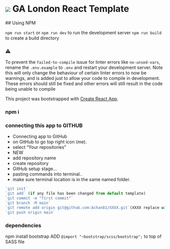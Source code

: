 # ![](https://ga-dash.s3.amazonaws.com/production/assets/logo-9f88ae6c9c3871690e33280fcf557f33.png) GA London React Template

## Using NPM

`npm run start` or `npm run dev`  to run the development server
`npm run build` to create a build directory

### ⚠️

To prevent the `failed-to-compile` issue for linter errors like `no-unsed-vars`, rename the `.env.example` to `.env` and restart your development server. Note this will only change the behaviour of certain linter errors to now be warnings, and is added just to allow your code to compile in development. These errors should still be fixed and other errors will still result in the code being unable to compile

This project was bootstrapped with [Create React App](https://github.com/facebook/create-react-app).

### npm i

### connecting this app to GITHUB 
* Connecting app to GitHub
* on GitHub to go top right icon (me).
* select “Your repositories”
* NEW
* add repository name
* create repository
* GitHub setup stage…
* pasting commands into terminal.. 
* make sure terminal location is in the same named folder.
```js
`git init`
`git add` (if any file has been changed from default template)
`git commit -m "first commit"`
`git branch -M main`
`git remote add origin git@github.com:Achan81/XXXX.git`(XXXX replace with registered git repo name)
`git push origin main`
```

### dependencies
npm install bootstrap
ADD `@import "~bootstrap/scss/bootstrap";` to top of SASS file
